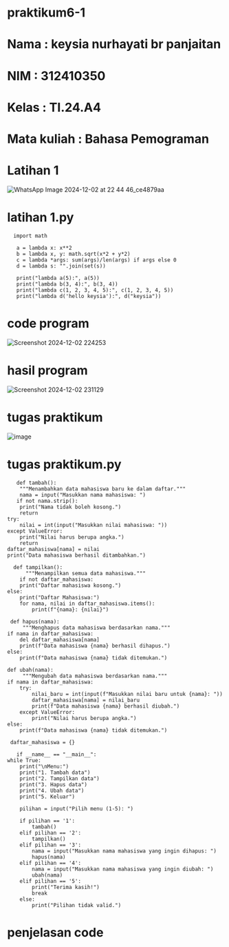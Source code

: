 # praktikum6-1
# Nama : keysia nurhayati br panjaitan
# NIM : 312410350
# Kelas : TI.24.A4
# Mata kuliah : Bahasa Pemograman
# Latihan 1
![WhatsApp Image 2024-12-02 at 22 44 46_ce4879aa](https://github.com/user-attachments/assets/3a144b94-761a-4c99-9fc1-2878aa8f5aa1)
# latihan 1.py

      import math

       a = lambda x: x**2
       b = lambda x, y: math.sqrt(x*2 + y*2)
       c = lambda *args: sum(args)/len(args) if args else 0
       d = lambda s: "".join(set(s)) 

       print("lambda a(5):", a(5))
       print("lambda b(3, 4):", b(3, 4))
       print("lambda c(1, 2, 3, 4, 5):", c(1, 2, 3, 4, 5))
       print("lambda d('hello keysia'):", d("keysia"))
# code program
![Screenshot 2024-12-02 224253](https://github.com/user-attachments/assets/e92b1c91-8f0e-48b9-af5c-ac4b57ec5d1b)
# hasil program
![Screenshot 2024-12-02 231129](https://github.com/user-attachments/assets/833aaa67-d1a8-4f0d-9ecf-7406fdfbeb3d)
# tugas praktikum
![image](https://github.com/user-attachments/assets/ee751d3c-83df-4f0a-a2bc-67adc58f8cb9)
# tugas praktikum.py

       def tambah():
        """Menambahkan data mahasiswa baru ke dalam daftar."""
        nama = input("Masukkan nama mahasiswa: ")
       if not nama.strip():
        print("Nama tidak boleh kosong.")
        return
    try:
        nilai = int(input("Masukkan nilai mahasiswa: "))
    except ValueError:
        print("Nilai harus berupa angka.")
        return
    daftar_mahasiswa[nama] = nilai
    print("Data mahasiswa berhasil ditambahkan.")

      def tampilkan():
          """Menampilkan semua data mahasiswa."""
        if not daftar_mahasiswa:
        print("Daftar mahasiswa kosong.")
    else:
        print("Daftar Mahasiswa:")
        for nama, nilai in daftar_mahasiswa.items():
            print(f"{nama}: {nilai}")

     def hapus(nama):
         """Menghapus data mahasiswa berdasarkan nama."""
    if nama in daftar_mahasiswa:
        del daftar_mahasiswa[nama]
        print(f"Data mahasiswa {nama} berhasil dihapus.")
    else:
        print(f"Data mahasiswa {nama} tidak ditemukan.")

    def ubah(nama):
         """Mengubah data mahasiswa berdasarkan nama."""
    if nama in daftar_mahasiswa:
        try:
            nilai_baru = int(input(f"Masukkan nilai baru untuk {nama}: "))
            daftar_mahasiswa[nama] = nilai_baru
            print(f"Data mahasiswa {nama} berhasil diubah.")
        except ValueError:
            print("Nilai harus berupa angka.")
    else:
        print(f"Data mahasiswa {nama} tidak ditemukan.")

     daftar_mahasiswa = {}

       if __name__ == "__main__":
    while True:
        print("\nMenu:")
        print("1. Tambah data")
        print("2. Tampilkan data")
        print("3. Hapus data")
        print("4. Ubah data")
        print("5. Keluar")

        pilihan = input("Pilih menu (1-5): ")

        if pilihan == '1':
            tambah()
        elif pilihan == '2':
            tampilkan()
        elif pilihan == '3':
            nama = input("Masukkan nama mahasiswa yang ingin dihapus: ")
            hapus(nama)
        elif pilihan == '4':
            nama = input("Masukkan nama mahasiswa yang ingin diubah: ")
            ubah(nama)
        elif pilihan == '5':
            print("Terima kasih!")
            break
        else:
            print("Pilihan tidak valid.")
# penjelasan code







